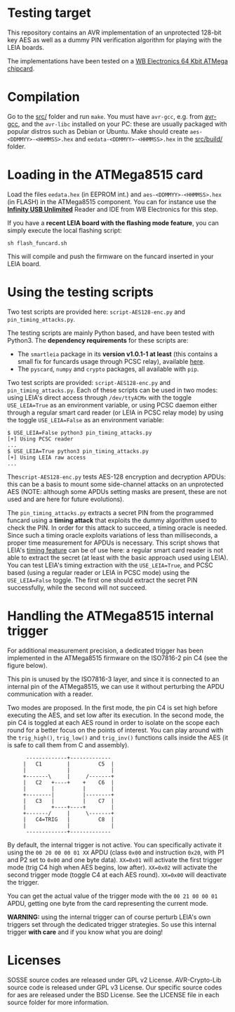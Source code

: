 # Testing target

This repository contains an AVR implementation of an unprotected 128-bit key AES as well as a dummy PIN verification
algorithm for playing with the LEIA boards.

The implementations have been tested on a 
[WB Electronics 64 Kbit ATMega chipcard](http://www.infinityusb.com/default.asp?show=store&ProductGrp=8).

# Compilation

Go to the [src/](src/) folder and run ``make``. You must have `avr-gcc`, e.g. from [avr-gcc](https://gcc.gnu.org/wiki/avr-gcc), and the `avr-libc` installed on your PC: these are usually
packaged with popular distros such as Debian or Ubuntu.
Make should create ``aes-<DDMMYY>-<HHMMSS>.hex`` and ``eedata-<DDMMYY>-<HHMMSS>.hex`` in the [src/build/](src/build/) folder. 


# Loading in the ATMega8515 card

Load the files ``eedata.hex`` (in EEPROM int.) and ``aes-<DDMMYY>-<HHMMSS>.hex`` (in FLASH) in the ATMega8515 component. You can for instance use the [**Infinity USB Unlimited**](http://www.infinityusb.com/default.asp?show=store&ProductID=11) Reader and IDE from WB Electronics for this step.

If you have a **recent LEIA board with the flashing mode feature**, you can simply execute the local flashing script:

```
sh flash_funcard.sh
```
This will compile and push the firmware on the funcard inserted in your LEIA board.

# Using the testing scripts

Two test scripts are provided here: `script-AES128-enc.py` and `pin_timing_attacks.py`.

The testing scripts are mainly Python based, and have been tested with Python3. The **dependency requirements** for these scripts are:

  * The `smartleia` package in its **version v1.0.1-1 at least** (this contains a small fix for funcards usage through PCSC relay), available [here](https://github.com/h2lab/smartleia).
  * The `pyscard`, `numpy` and `crypto` packages, all available with `pip`.

Two test scripts are provided: `script-AES128-enc.py` and `pin_timing_attacks.py`. Each of these scripts can be used in two modes: using LEIA's
direct access through `/dev/ttyACMx` with the toggle `USE_LEIA=True` as an environment variable, or using PCSC daemon either through a regular smart card reader
(or LEIA in PCSC relay mode) by using the toggle `USE_LEIA=False` as an environment variable:

```
$ USE_LEIA=False python3 pin_timing_attacks.py 
[+] Using PCSC reader
...
$ USE_LEIA=True python3 pin_timing_attacks.py 
[+] Using LEIA raw access
...
```


The`script-AES128-enc.py` tests AES-128 encryption and decryption APDUs: this can be a basis to mount some side-channel attacks on an unprotected
AES (NOTE: although some APDUs setting masks are present, these are not used and are here for future evolutions).

The `pin_timing_attacks.py` extracts a secret PIN from the programmed funcard using a **timing attack** that exploits the dummy algorithm
used to check the PIN. In order for this attack to succeed, a timing oracle is needed. Since such a timing oracle exploits variations
of less than milliseconds, a proper time measurement for APDUs is necessary. This script shows that LEIA's [timing feature](https://h2lab.github.io/smartleia.github.io/c/test.html#timers)
can be of use here: a regular smart card reader is not able to extract the secret (at least with the basic approach used using LEIA). You
can test LEIA's timing extraction with the `USE_LEIA=True`, and PCSC based (using a regular reader or LEIA in PCSC mode) using the
`USE_LEIA=False` toggle. The first one should extract the secret PIN successfully, while the second will not succeed.


# Handling the ATMega8515 internal trigger

For additional measurement precision, a dedicated trigger has been implemented in the ATMega8515 firmware
on the ISO7816-2 pin C4 (see the figure below).

This pin is unused by the ISO7816-3 layer, and since it is connected to an internal
pin of the ATMega8515, we can use it without perturbing the APDU communication with a reader.

Two modes are proposed. In the first mode, the pin C4 is set high before executing the AES, and set low after its execution.
In the second mode, the pin C4 is toggled at each AES round in order to isolate on the scope each round for a better
focus on the points of interest. You can play around with the ``trig_high()``, ``trig_low()`` and ``trig_inv()`` functions
calls inside the AES (it is safe to call them from C and assembly).

```
      -------------+------------- 
     |   C1        |         C5  | 
     |             |             | 
     +-------\     |     /-------+ 
     |   C2   +----+    +    C6  | 
     |        |         |        | 
     +--------|         |--------+ 
     |   C3   |         |    C7  | 
     |        +----+----+        | 
     +-------/     |     \-------+ 
     |   C4=TRIG   |         C8  | 
     |             |             | 
      -------------+------------- 
```

By default, the internal trigger is not active. You can specifically activate it using the `00 20 00 00 01 XX` APDU
(class `0x00` and instruction `0x20`, with P1 and P2 set to `0x00` and one byte data). `XX=0x01` will activate the
first trigger mode (trig C4 high when AES begins, low after). `XX=0x02` will activate the second trigger mode
(toggle C4 at each AES round). `XX=0x00` will deactivate the trigger.

You can get the actual value of the trigger mode with the `00 21 00 00 01` APDU, getting one byte from the card
representing the current mode.

**WARNING:** using the internal trigger can of course perturb LEIA's own triggers set through the dedicated
trigger strategies. So use this internal trigger **with care** and if you know what you are doing!

# Licenses

SOSSE source codes are released under GPL v2 License. AVR-Crypto-Lib source code is released under GPL v3 License.
Our specific source codes for aes are released under the BSD License. See the LICENSE file in each source folder for more information. 


